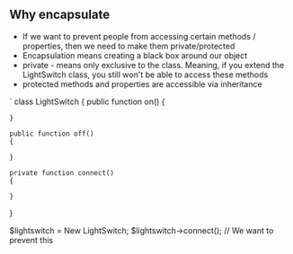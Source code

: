 ## Why encapsulate

- If we want to prevent people from accessing certain methods / properties, then we need to make them private/protected
- Encapsulation means creating a black box around our object
- private - means only exclusive to the class. Meaning, if you extend the LightSwitch class, you still won't be able to access these methods
- protected methods and properties are accessible via inheritance

`	class LightSwitch 
{
	public function on()
	{

	}

	public function off()
	{

	}	

	private function connect()
	{

	}
}

$lightswitch = New LightSwitch;
$lightswitch->connect(); // We want to prevent this


